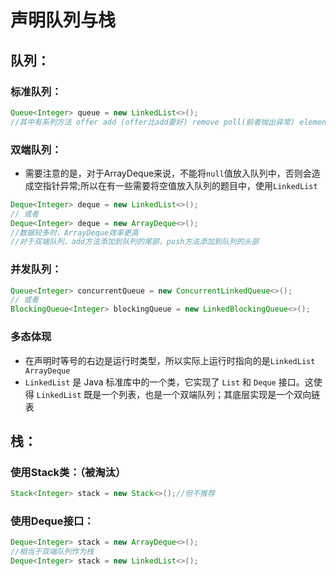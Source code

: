 # 声明队列与栈

## 队列：

### 标准队列：

```java
Queue<Integer> queue = new LinkedList<>();
//其中有系列方法 offer add (offer比add要好) remove poll(前者抛出异常) element peek(前者抛出异常)
```

### 双端队列：

- 需要注意的是，对于ArrayDeque来说，不能将`null`值放入队列中，否则会造成空指针异常;所以在有一些需要将空值放入队列的题目中，使用`LinkedList`

```java
Deque<Integer> deque = new LinkedList<>();
// 或者
Deque<Integer> deque = new ArrayDeque<>();
//数据较多时，ArrayDeque效率更高
//对于双端队列，add方法添加到队列的尾部，push方法添加到队列的头部
```

### 并发队列：

```java
Queue<Integer> concurrentQueue = new ConcurrentLinkedQueue<>();
// 或者
BlockingQueue<Integer> blockingQueue = new LinkedBlockingQueue<>();
```

### 多态体现

- 在声明时等号的右边是运行时类型，所以实际上运行时指向的是`LinkedList ArrayDeque`
- `LinkedList` 是 Java 标准库中的一个类，它实现了 `List` 和 `Deque` 接口。这使得 `LinkedList` 既是一个列表，也是一个双端队列；其底层实现是一个双向链表

## 栈：

### 使用Stack类：（被淘汰）

```java
Stack<Integer> stack = new Stack<>();//但不推荐
```

### 使用Deque接口：

```java
Deque<Integer> stack = new ArrayDeque<>();
//相当于双端队列作为栈
Deque<Integer> stack = new LinkedList<>();
```

